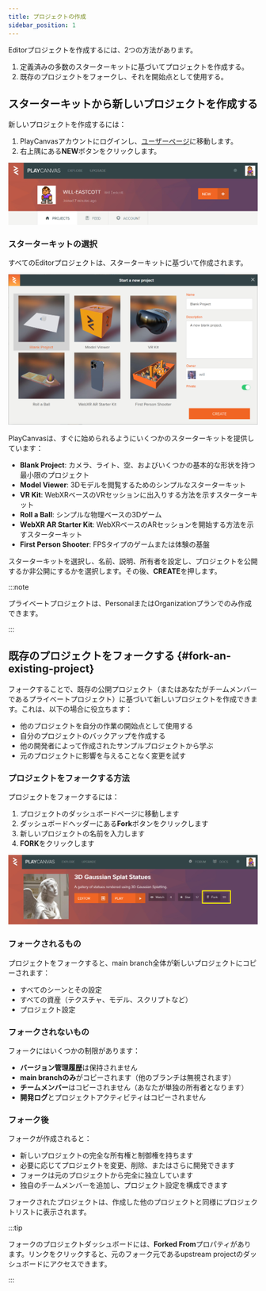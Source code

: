 ```yaml
---
title: プロジェクトの作成
sidebar_position: 1
---
```


Editorプロジェクトを作成するには、2つの方法があります。

1. 定義済みの多数のスターターキットに基づいてプロジェクトを作成する。
2. 既存のプロジェクトをフォークし、それを開始点として使用する。

## スターターキットから新しいプロジェクトを作成する

新しいプロジェクトを作成するには：

1. PlayCanvasアカウントにログインし、[ユーザーページ](https://playcanvas.com/)に移動します。
2. 右上隅にある**NEW**ボタンをクリックします。

![New Project Button](/img/user-manual/editor/projects/new-project-button.png)

### スターターキットの選択

すべてのEditorプロジェクトは、スターターキットに基づいて作成されます。

![New Project Dialog](/img/user-manual/editor/projects/new-project-dialog.png)

PlayCanvasは、すぐに始められるようにいくつかのスターターキットを提供しています：

-   **Blank Project**: カメラ、ライト、空、およびいくつかの基本的な形状を持つ最小限のプロジェクト
-   **Model Viewer**: 3Dモデルを閲覧するためのシンプルなスターターキット
-   **VR Kit**: WebXRベースのVRセッションに出入りする方法を示すスターターキット
-   **Roll a Ball**: シンプルな物理ベースの3Dゲーム
-   **WebXR AR Starter Kit**: WebXRベースのARセッションを開始する方法を示すスターターキット
-   **First Person Shooter**: FPSタイプのゲームまたは体験の基盤

スターターキットを選択し、名前、説明、所有者を設定し、プロジェクトを公開するか非公開にするかを選択します。その後、**CREATE**を押します。

:::note

プライベートプロジェクトは、PersonalまたはOrganizationプランでのみ作成できます。

:::

## 既存のプロジェクトをフォークする {#fork-an-existing-project}

フォークすることで、既存の公開プロジェクト（またはあなたがチームメンバーであるプライベートプロジェクト）に基づいて新しいプロジェクトを作成できます。これは、以下の場合に役立ちます：

-   他のプロジェクトを自分の作業の開始点として使用する
-   自分のプロジェクトのバックアップを作成する
-   他の開発者によって作成されたサンプルプロジェクトから学ぶ
-   元のプロジェクトに影響を与えることなく変更を試す

### プロジェクトをフォークする方法

プロジェクトをフォークするには：

1. プロジェクトのダッシュボードページに移動します
2. ダッシュボードヘッダーにある**Fork**ボタンをクリックします
3. 新しいプロジェクトの名前を入力します
4. **FORK**をクリックします

![Fork Project Button](/img/user-manual/editor/projects/fork-project-button.png)

### フォークされるもの

プロジェクトをフォークすると、main branch全体が新しいプロジェクトにコピーされます：

-   すべてのシーンとその設定
-   すべての資産（テクスチャ、モデル、スクリプトなど）
-   プロジェクト設定

### フォークされないもの

フォークにはいくつかの制限があります：

-   **バージョン管理履歴**は保持されません
-   **main branchのみ**がコピーされます（他のブランチは無視されます）
-   **チームメンバー**はコピーされません（あなたが単独の所有者となります）
-   **開発ログ**とプロジェクトアクティビティはコピーされません

### フォーク後

フォークが作成されると：

-   新しいプロジェクトの完全な所有権と制御権を持ちます
-   必要に応じてプロジェクトを変更、削除、またはさらに開発できます
-   フォークは元のプロジェクトから完全に独立しています
-   独自のチームメンバーを追加し、プロジェクト設定を構成できます

フォークされたプロジェクトは、作成した他のプロジェクトと同様にプロジェクトリストに表示されます。

:::tip

フォークのプロジェクトダッシュボードには、**Forked From**プロパティがあります。リンクをクリックすると、元のフォーク元であるupstream projectのダッシュボードにアクセスできます。

:::
